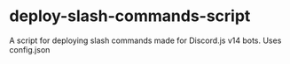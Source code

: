 # deploy-slash-commands-script
A script for deploying slash commands made for Discord.js v14 bots. Uses config.json
